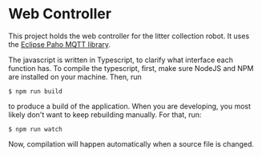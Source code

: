 # Web Controller

This project holds the web controller for the litter collection robot. It uses the [Eclipse Paho MQTT library](http://www.eclipse.org/paho/files/jsdoc/Paho.MQTT.Client.html).

The javascript is written in Typescript, to clarify what interface each function has. To compile the typescript, first, make sure NodeJS and NPM are installed on your machine. Then, run
```
$ npm run build
```
to produce a build of the application. When you are developing, you most likely don't want to keep rebuilding manually. For that, run:
```
$ npm run watch
```
Now, compilation will happen automatically when a source file is changed.